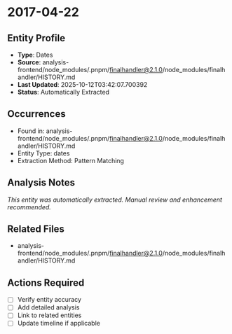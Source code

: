 # 2017-04-22

## Entity Profile
- **Type**: Dates
- **Source**: analysis-frontend/node_modules/.pnpm/finalhandler@2.1.0/node_modules/finalhandler/HISTORY.md
- **Last Updated**: 2025-10-12T03:42:07.700392
- **Status**: Automatically Extracted

## Occurrences
- Found in: analysis-frontend/node_modules/.pnpm/finalhandler@2.1.0/node_modules/finalhandler/HISTORY.md
- Entity Type: dates
- Extraction Method: Pattern Matching

## Analysis Notes
*This entity was automatically extracted. Manual review and enhancement recommended.*

## Related Files
- analysis-frontend/node_modules/.pnpm/finalhandler@2.1.0/node_modules/finalhandler/HISTORY.md

## Actions Required
- [ ] Verify entity accuracy
- [ ] Add detailed analysis
- [ ] Link to related entities
- [ ] Update timeline if applicable
